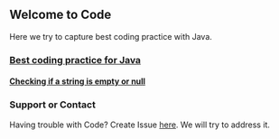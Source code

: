 ## Welcome to Code

Here we try to capture best coding practice with Java.


### [Best coding practice for Java](https://github.com/hgvanpariya/code/blob/master/java/java_main.md)
#### [Checking if a string is empty or null](https://hgvanpariya.github.io/code/java/Checking_if_a_string_is_empty_or_null/)


### Support or Contact

Having trouble with Code? Create Issue [here](https://github.com/hgvanpariya/code/issues). We will try to address it.
